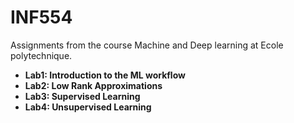 # INF554

Assignments from the course Machine and Deep learning at Ecole polytechnique.

- **Lab1: Introduction to the ML workflow**
- **Lab2: Low Rank Approximations**
- **Lab3: Supervised Learning**
- **Lab4: Unsupervised Learning**
